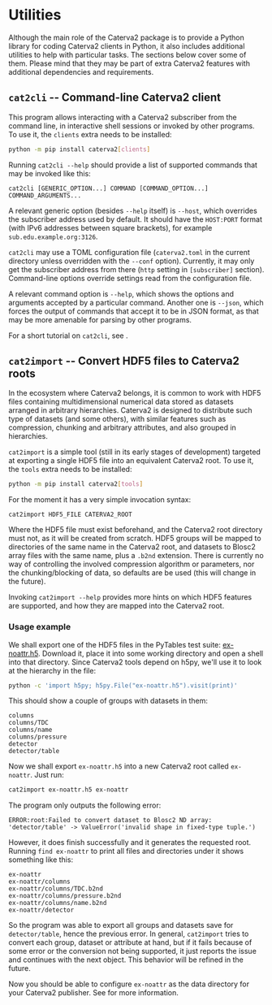 # Utilities

Although the main role of the Caterva2 package is to provide a Python library for coding Caterva2 clients in Python, it also includes additional utilities to help with particular tasks.  The sections below cover some of them.  Please mind that they may be part of extra Caterva2 features with additional dependencies and requirements.

## `cat2cli` -- Command-line Caterva2 client

This program allows interacting with a Caterva2 subscriber from the command line, in interactive shell sessions or invoked by other programs.  To use it, the `clients` extra needs to be installed:

```sh
python -m pip install caterva2[clients]
```

Running `cat2cli --help` should provide a list of supported commands that may be invoked like this:

```
cat2cli [GENERIC_OPTION...] COMMAND [COMMAND_OPTION...] COMMAND_ARGUMENTS...
```

A relevant generic option (besides `--help` itself) is `--host`, which overrides the subscriber address used by default.  It should have the `HOST:PORT` format (with IPv6 addresses between square brackets), for example `sub.edu.example.org:3126`.

`cat2cli` may use a TOML configuration file (`caterva2.toml` in the current directory unless overridden with the `--conf` option).  Currently, it may only get the subscriber address from there (`http` setting in `[subscriber]` section).  Command-line options override settings read from the configuration file.

A relevant command option is `--help`, which shows the options and arguments accepted by a particular command.  Another one is `--json`, which forces the output of commands that accept it to be in JSON format, as that may be more amenable for parsing by other programs.

For a short tutorial on `cat2cli`, see [](Using-the-command-line-client).

## `cat2import` -- Convert HDF5 files to Caterva2 roots

In the ecosystem where Caterva2 belongs, it is common to work with HDF5 files containing multidimensional numerical data stored as datasets arranged in arbitrary hierarchies.  Caterva2 is designed to distribute such type of datasets (and some others), with similar features such as compression, chunking and arbitrary attributes, and also grouped in hierarchies.

`cat2import` is a simple tool (still in its early stages of development) targeted at exporting a single HDF5 file into an equivalent Caterva2 root.  To use it, the `tools` extra needs to be installed:

```sh
python -m pip install caterva2[tools]
```

For the moment it has a very simple invocation syntax:

```
cat2import HDF5_FILE CATERVA2_ROOT
```

Where the HDF5 file must exist beforehand, and the Caterva2 root directory must not, as it will be created from scratch.  HDF5 groups will be mapped to directories of the same name in the Caterva2 root, and datasets to Blosc2 array files with the same name, plus a `.b2nd` extension.  There is currently no way of controlling the involved compression algorithm or parameters, nor the chunking/blocking of data, so defaults are be used (this will change in the future).

Invoking `cat2import --help` provides more hints on which HDF5 features are supported, and how they are mapped into the Caterva2 root.

### Usage example

We shall export one of the HDF5 files in the PyTables test suite: [ex-noattr.h5](https://github.com/PyTables/PyTables/raw/master/tables/tests/ex-noattr.h5).  Download it, place it into some working directory and open a shell into that directory.  Since Caterva2 tools depend on h5py, we'll use it to look at the hierarchy in the file:

```sh
python -c 'import h5py; h5py.File("ex-noattr.h5").visit(print)'
```

This should show a couple of groups with datasets in them:

```
columns
columns/TDC
columns/name
columns/pressure
detector
detector/table
```

Now we shall export `ex-noattr.h5` into a new Caterva2 root called `ex-noattr`.  Just run:

```sh
cat2import ex-noattr.h5 ex-noattr
```

The program only outputs the following error:

```
ERROR:root:Failed to convert dataset to Blosc2 ND array: 'detector/table' -> ValueError('invalid shape in fixed-type tuple.')
```

However, it does finish successfully and it generates the requested root.  Running `find ex-noattr` to print all files and directories under it shows something like this:

```
ex-noattr
ex-noattr/columns
ex-noattr/columns/TDC.b2nd
ex-noattr/columns/pressure.b2nd
ex-noattr/columns/name.b2nd
ex-noattr/detector
```

So the program was able to export all groups and datasets save for `detector/table`, hence the previous error.  In general, `cat2import` tries to convert each group, dataset or attribute at hand, but if it fails because of some error or the conversion not being supported, it just reports the issue and continues with the next object.  This behavior will be refined in the future.

Now you should be able to configure `ex-noattr` as the data directory for your Caterva2 publisher.  See [](Running-independent-Caterva2-services) for more information.

